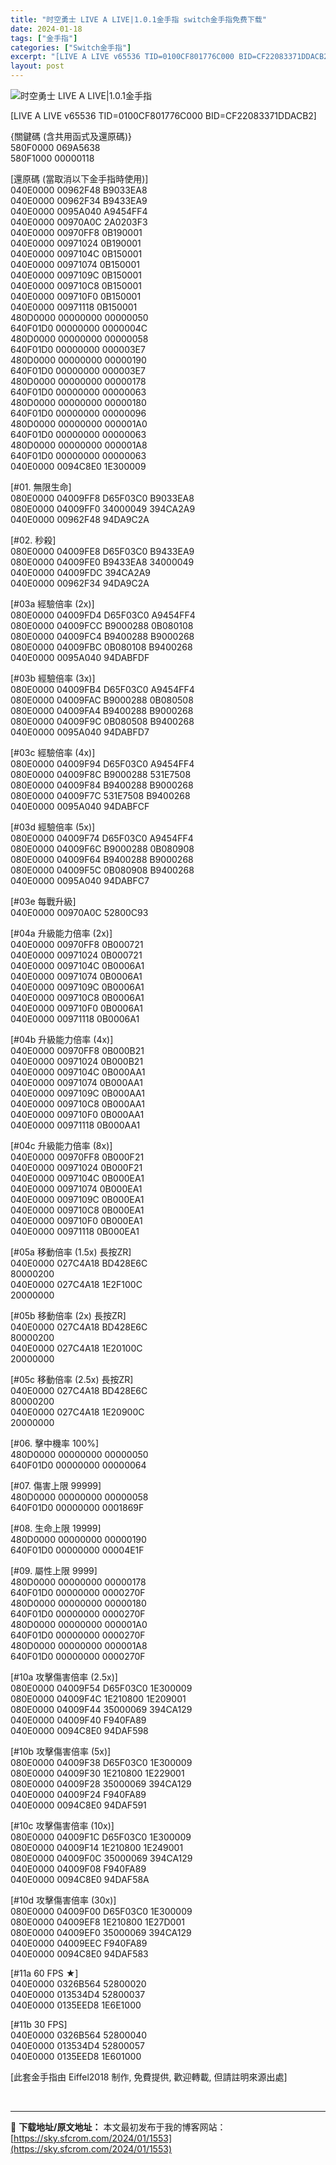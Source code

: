 ```yaml
---
title: "时空勇士 LIVE A LIVE|1.0.1金手指 switch金手指免费下载"
date: 2024-01-18
tags: ["金手指"]
categories: ["Switch金手指"]
excerpt: "[LIVE A LIVE v65536 TID=0100CF801776C000 BID=CF22083371DDACB2] {關鍵碼 (含共用函式及還原碼)} 580F0000 069A5638 580F1000 00000118 [還原碼 (當取消以下金手指時使用)] 040E0000 0096&hellip;"
layout: post
---
```


 <p><img src="https://sky.sfcrom.com/wp-content/uploads/2024/01/20240118_65a88c07a579e.jpg" alt="时空勇士 LIVE A LIVE|1.0.1金手指" /></p> <p>[LIVE A LIVE v65536 TID=0100CF801776C000 BID=CF22083371DDACB2]</p> <p>{關鍵碼 (含共用函式及還原碼)}<br /> 580F0000 069A5638<br /> 580F1000 00000118</p> <p>[還原碼 (當取消以下金手指時使用)]<br /> 040E0000 00962F48 B9033EA8<br /> 040E0000 00962F34 B9433EA9<br /> 040E0000 0095A040 A9454FF4<br /> 040E0000 00970A0C 2A0203F3<br /> 040E0000 00970FF8 0B190001<br /> 040E0000 00971024 0B190001<br /> 040E0000 0097104C 0B150001<br /> 040E0000 00971074 0B150001<br /> 040E0000 0097109C 0B150001<br /> 040E0000 009710C8 0B150001<br /> 040E0000 009710F0 0B150001<br /> 040E0000 00971118 0B150001<br /> 480D0000 00000000 00000050<br /> 640F01D0 00000000 0000004C<br /> 480D0000 00000000 00000058<br /> 640F01D0 00000000 000003E7<br /> 480D0000 00000000 00000190<br /> 640F01D0 00000000 000003E7<br /> 480D0000 00000000 00000178<br /> 640F01D0 00000000 00000063<br /> 480D0000 00000000 00000180<br /> 640F01D0 00000000 00000096<br /> 480D0000 00000000 000001A0<br /> 640F01D0 00000000 00000063<br /> 480D0000 00000000 000001A8<br /> 640F01D0 00000000 00000063<br /> 040E0000 0094C8E0 1E300009</p> <p>[#01. 無限生命]<br /> 080E0000 04009FF8 D65F03C0 B9033EA8<br /> 080E0000 04009FF0 34000049 394CA2A9<br /> 040E0000 00962F48 94DA9C2A</p> <p>[#02. 秒殺]<br /> 080E0000 04009FE8 D65F03C0 B9433EA9<br /> 080E0000 04009FE0 B9433EA8 34000049<br /> 040E0000 04009FDC 394CA2A9<br /> 040E0000 00962F34 94DA9C2A</p> <p>[#03a 經驗倍率 (2x)]<br /> 080E0000 04009FD4 D65F03C0 A9454FF4<br /> 080E0000 04009FCC B9000288 0B080108<br /> 080E0000 04009FC4 B9400288 B9000268<br /> 080E0000 04009FBC 0B080108 B9400268<br /> 040E0000 0095A040 94DABFDF</p> <p>[#03b 經驗倍率 (3x)]<br /> 080E0000 04009FB4 D65F03C0 A9454FF4<br /> 080E0000 04009FAC B9000288 0B080508<br /> 080E0000 04009FA4 B9400288 B9000268<br /> 080E0000 04009F9C 0B080508 B9400268<br /> 040E0000 0095A040 94DABFD7</p> <p>[#03c 經驗倍率 (4x)]<br /> 080E0000 04009F94 D65F03C0 A9454FF4<br /> 080E0000 04009F8C B9000288 531E7508<br /> 080E0000 04009F84 B9400288 B9000268<br /> 080E0000 04009F7C 531E7508 B9400268<br /> 040E0000 0095A040 94DABFCF</p> <p>[#03d 經驗倍率 (5x)]<br /> 080E0000 04009F74 D65F03C0 A9454FF4<br /> 080E0000 04009F6C B9000288 0B080908<br /> 080E0000 04009F64 B9400288 B9000268<br /> 080E0000 04009F5C 0B080908 B9400268<br /> 040E0000 0095A040 94DABFC7</p> <p>[#03e 每戰升級]<br /> 040E0000 00970A0C 52800C93</p> <p>[#04a 升級能力倍率 (2x)]<br /> 040E0000 00970FF8 0B000721<br /> 040E0000 00971024 0B000721<br /> 040E0000 0097104C 0B0006A1<br /> 040E0000 00971074 0B0006A1<br /> 040E0000 0097109C 0B0006A1<br /> 040E0000 009710C8 0B0006A1<br /> 040E0000 009710F0 0B0006A1<br /> 040E0000 00971118 0B0006A1</p> <p>[#04b 升級能力倍率 (4x)]<br /> 040E0000 00970FF8 0B000B21<br /> 040E0000 00971024 0B000B21<br /> 040E0000 0097104C 0B000AA1<br /> 040E0000 00971074 0B000AA1<br /> 040E0000 0097109C 0B000AA1<br /> 040E0000 009710C8 0B000AA1<br /> 040E0000 009710F0 0B000AA1<br /> 040E0000 00971118 0B000AA1</p> <p>[#04c 升級能力倍率 (8x)]<br /> 040E0000 00970FF8 0B000F21<br /> 040E0000 00971024 0B000F21<br /> 040E0000 0097104C 0B000EA1<br /> 040E0000 00971074 0B000EA1<br /> 040E0000 0097109C 0B000EA1<br /> 040E0000 009710C8 0B000EA1<br /> 040E0000 009710F0 0B000EA1<br /> 040E0000 00971118 0B000EA1</p> <p>[#05a 移動倍率 (1.5x) 長按ZR]<br /> 040E0000 027C4A18 BD428E6C<br /> 80000200<br /> 040E0000 027C4A18 1E2F100C<br /> 20000000</p> <p>[#05b 移動倍率 (2x) 長按ZR]<br /> 040E0000 027C4A18 BD428E6C<br /> 80000200<br /> 040E0000 027C4A18 1E20100C<br /> 20000000</p> <p>[#05c 移動倍率 (2.5x) 長按ZR]<br /> 040E0000 027C4A18 BD428E6C<br /> 80000200<br /> 040E0000 027C4A18 1E20900C<br /> 20000000</p> <p>[#06. 擊中機率 100%]<br /> 480D0000 00000000 00000050<br /> 640F01D0 00000000 00000064</p> <p>[#07. 傷害上限 99999]<br /> 480D0000 00000000 00000058<br /> 640F01D0 00000000 0001869F</p> <p>[#08. 生命上限 19999]<br /> 480D0000 00000000 00000190<br /> 640F01D0 00000000 00004E1F</p> <p>[#09. 屬性上限 9999]<br /> 480D0000 00000000 00000178<br /> 640F01D0 00000000 0000270F<br /> 480D0000 00000000 00000180<br /> 640F01D0 00000000 0000270F<br /> 480D0000 00000000 000001A0<br /> 640F01D0 00000000 0000270F<br /> 480D0000 00000000 000001A8<br /> 640F01D0 00000000 0000270F</p> <p>[#10a 攻擊傷害倍率 (2.5x)]<br /> 080E0000 04009F54 D65F03C0 1E300009<br /> 080E0000 04009F4C 1E210800 1E209001<br /> 080E0000 04009F44 35000069 394CA129<br /> 040E0000 04009F40 F940FA89<br /> 040E0000 0094C8E0 94DAF598</p> <p>[#10b 攻擊傷害倍率 (5x)]<br /> 080E0000 04009F38 D65F03C0 1E300009<br /> 080E0000 04009F30 1E210800 1E229001<br /> 080E0000 04009F28 35000069 394CA129<br /> 040E0000 04009F24 F940FA89<br /> 040E0000 0094C8E0 94DAF591</p> <p>[#10c 攻擊傷害倍率 (10x)]<br /> 080E0000 04009F1C D65F03C0 1E300009<br /> 080E0000 04009F14 1E210800 1E249001<br /> 080E0000 04009F0C 35000069 394CA129<br /> 040E0000 04009F08 F940FA89<br /> 040E0000 0094C8E0 94DAF58A</p> <p>[#10d 攻擊傷害倍率 (30x)]<br /> 080E0000 04009F00 D65F03C0 1E300009<br /> 080E0000 04009EF8 1E210800 1E27D001<br /> 080E0000 04009EF0 35000069 394CA129<br /> 040E0000 04009EEC F940FA89<br /> 040E0000 0094C8E0 94DAF583</p> <p>[#11a 60 FPS ★]<br /> 040E0000 0326B564 52800020<br /> 040E0000 013534D4 52800037<br /> 040E0000 0135EED8 1E6E1000</p> <p>[#11b 30 FPS]<br /> 040E0000 0326B564 52800040<br /> 040E0000 013534D4 52800057<br /> 040E0000 0135EED8 1E601000</p> <p>[此套金手指由 Eiffel2018 制作, 免費提供, 歡迎轉載, 但請註明來源出處]</p> <p>&nbsp;</p> 

---
📖 **下载地址/原文地址：** 本文最初发布于我的博客网站：[https://sky.sfcrom.com/2024/01/1553](https://sky.sfcrom.com/2024/01/1553)
